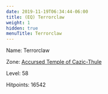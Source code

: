 ```yaml
---
date: 2019-11-19T06:34:44-06:00
title: (EQ) Terrorclaw
weight: 1
hidden: true
menuTitle: Terrorclaw
---
```


Name: Terrorclaw


Zone: [Accursed Temple of Cazic-Thule](/en/eq/exploration/accursed_temple_of_cazicthule)

Level: 58

Hitpoints: 16542